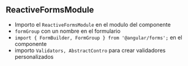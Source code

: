 ## ReactiveFormsModule
- Importo el `ReactiveFormsModule` en el modulo del componente
- `formGroup` con un nombre en el formulario
- `import { FormBuilder, FormGroup } from '@angular/forms';` en el componente
- importo `Validators, AbstractContro` para crear validadores personalizados
